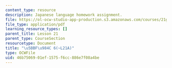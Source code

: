 ```yaml
---
content_type: resource
description: Japanese language homework assignment.
file: https://ol-ocw-studio-app-production.s3.amazonaws.com/courses/21g-504-japanese-iv-spring-2009/46b7506901ef1575f6cc886e7f08a4be_MIT21G_504S09_hw21.pdf
file_type: application/pdf
learning_resource_types: []
parent_title: Lesson 21
parent_type: CourseSection
resourcetype: Document
title: "\u5BBF\u984C 6(~L21A)"
type: OCWFile
uid: 46b75069-01ef-1575-f6cc-886e7f08a4be
---
```

